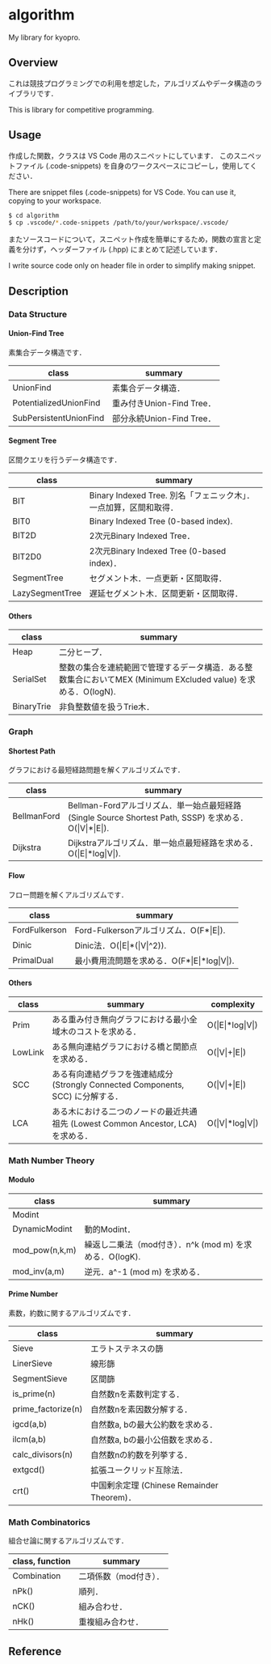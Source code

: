 # algorithm
My library for kyopro.


## Overview

これは競技プログラミングでの利用を想定した，アルゴリズムやデータ構造のライブラリです．

This is library for competitive programming.


## Usage

作成した関数，クラスは VS Code 用のスニペットにしています．
このスニペットファイル (.code-snippets) を自身のワークスペースにコピーし，使用してください．

There are snippet files (.code-snippets) for VS Code.
You can use it, copying to your workspace.

```sh
$ cd algorithm
$ cp .vscode/*.code-snippets /path/to/your/workspace/.vscode/
```

またソースコードについて，スニペット作成を簡単にするため，関数の宣言と定義を分けず，ヘッダーファイル (.hpp) にまとめて記述しています．

I write source code only on header file in order to simplify making snippet.


## Description

### Data Structure

#### Union-Find Tree

素集合データ構造です．

|class|summary|
|---|---|
|UnionFind|素集合データ構造．|
|PotentializedUnionFind|重み付きUnion-Find Tree．|
|SubPersistentUnionFind|部分永続Union-Find Tree．|


#### Segment Tree

区間クエリを行うデータ構造です．

|class|summary|
|---|---|
|BIT|Binary Indexed Tree. 別名「フェニック木」．一点加算，区間和取得．|
|BIT0|Binary Indexed Tree (0-based index).|
|BIT2D|2次元Binary Indexed Tree．|
|BIT2D0|2次元Binary Indexed Tree (0-based index)．|
|SegmentTree|セグメント木．一点更新・区間取得．|
|LazySegmentTree|遅延セグメント木．区間更新・区間取得．|


#### Others

|class|summary|
|---|---|
|Heap|二分ヒープ．|
|SerialSet|整数の集合を連続範囲で管理するデータ構造．ある整数集合においてMEX (Minimum EXcluded value) を求める．O(logN).|
|BinaryTrie|非負整数値を扱うTrie木．|


### Graph

#### Shortest Path

グラフにおける最短経路問題を解くアルゴリズムです．

|class|summary|
|---|---|
|BellmanFord|Bellman-Fordアルゴリズム．単一始点最短経路 (Single Source Shortest Path, SSSP) を求める．O(\|V\|*\|E\|).|
|Dijkstra|Dijkstraアルゴリズム．単一始点最短経路を求める．O(\|E\|*log\|V\|).|


#### Flow

フロー問題を解くアルゴリズムです．

|class|summary|
|---|---|
|FordFulkerson|Ford-Fulkersonアルゴリズム．O(F*\|E\|).|
|Dinic|Dinic法．O(\|E\|*(\|V\|^2)).|
|PrimalDual|最小費用流問題を求める．O(F*\|E\|*log\|V\|).|


#### Others

|class|summary|complexity|
|---|---|---|
|Prim|ある重み付き無向グラフにおける最小全域木のコストを求める．|O(\|E\|*log\|V\|)|
|LowLink|ある無向連結グラフにおける橋と関節点を求める．|O(\|V\|+\|E\|)|
|SCC|ある有向連結グラフを強連結成分 (Strongly Connected Components, SCC) に分解する．|O(\|V\|+\|E\|)|
|LCA|ある木における二つのノードの最近共通祖先 (Lowest Common Ancestor, LCA) を求める．|O(\|V\|*log\|V\|)|


### Math Number Theory

#### Modulo

|class|summary|
|---|---|
|Modint||
|DynamicModint|動的Modint．|
|mod_pow(n,k,m)|繰返し二乗法（mod付き）．n^k (mod m) を求める．O(logK).|
|mod_inv(a,m)|逆元．a^-1 (mod m) を求める．|


#### Prime Number

素数，約数に関するアルゴリズムです．

|class|summary|
|---|---|
|Sieve|エラトステネスの篩|
|LinerSieve|線形篩|
|SegmentSieve|区間篩|
|is_prime(n)|自然数nを素数判定する．|
|prime_factorize(n)|自然数nを素因数分解する．|
|igcd(a,b)|自然数a, bの最大公約数を求める．|
|ilcm(a,b)|自然数a, bの最小公倍数を求める．|
|calc_divisors(n)|自然数nの約数を列挙する．|
|extgcd()|拡張ユークリッド互除法．|
|crt()|中国剰余定理 (Chinese Remainder Theorem)．|


### Math Combinatorics

組合せ論に関するアルゴリズムです．

|class, function|summary|
|---|---|
|Combination|二項係数（mod付き）．|
|nPk()|順列．|
|nCK()|組み合わせ．|
|nHk()|重複組み合わせ．|


## Reference
